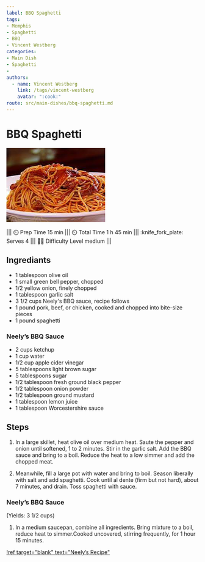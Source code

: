 ```yaml
---
label: BBQ Spaghetti
tags:
- Memphis
- Spaghetti
- BBQ
- Vincent Westberg
categories:
- Main Dish
- Spaghetti
- 
authors:
  - name: Vincent Westberg
    link: /tags/vincent-westberg
    avatar: ":cook:"
route: src/main-dishes/bbq-spaghetti.md
---
```


# BBQ Spaghetti
![Alt text](../static/banners/bbs.jpeg)

||| :timer_clock: Prep Time
 15 min
||| :timer_clock: Total Time
1 h 45 min
||| :knife_fork_plate: Serves
4
||| :cook: Difficulty Level
medium
|||

## Ingrediants
- 1 tablespoon olive oil
- 1 small green bell pepper, chopped
- 1/2 yellow onion, finely chopped
- 1 tablespoon garlic salt
- 3 1/2 cups Neely's BBQ sauce, recipe follows
- 1 pound pork, beef, or chicken, cooked and chopped into bite-size pieces
- 1 pound spaghetti
### Neely’s BBQ Sauce
- 2 cups ketchup
- 1 cup water
- 1/2 cup apple cider vinegar
- 5 tablespoons light brown sugar
- 5 tablespoons sugar
- 1/2 tablespoon fresh ground black pepper
- 1/2 tablespoon onion powder
- 1/2 tablespoon ground mustard
- 1 tablespoon lemon juice
- 1 tablespoon Worcestershire sauce


## Steps
1. In a large skillet, heat olive oil over medium heat. Saute the pepper and onion until softened, 1 to 2 minutes. Stir in the garlic salt. Add the BBQ sauce and bring to a boil. Reduce the heat to a low simmer and add the chopped meat. 

2.  Meanwhile, fill a large pot with water and bring to boil. Season liberally with salt and add spaghetti. Cook until al dente (firm but not hard), about 7 minutes, and drain. Toss spaghetti with sauce. 

### Neely’s BBQ Sauce 
(Yields: 3 1/2 cups)
1. In a medium saucepan, combine all ingredients. Bring mixture to a boil, reduce heat to simmer.Cooked uncovered, stirring frequently, for 1 hour 15 minutes.


[!ref target="blank" text="Neely’s Recipe"]([https://www.tastesoflizzyt.com/spiced-cranberry-apple-cider/](https://www.foodnetwork.com/recipes/bbq-spaghetti-recipe-1937436))

<!--- Different Styles of Resources for the bottom of the page

## Resources 
[!ref target="blank" text="Recipe"](https://www.tastesoflizzyt.com/spiced-cranberry-apple-cider/)
[!ref target="blank" text="Archive"](https://archive.is/xONP1)

## Picture of recipe card stored on GitHub

==- Recipe (front)
![](/static/recipes/butter-pecan-cake-front.jpg)
==- Recipe (back)
![](/static/recipes/butter-pecan-cake-back.jpg)

-->
